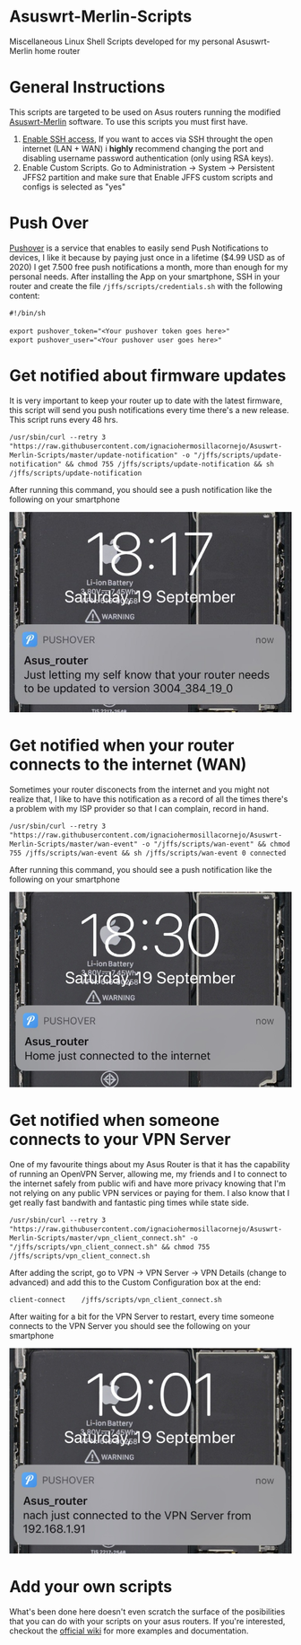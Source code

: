 # Asuswrt-Merlin-Scripts
Miscellaneous Linux Shell Scripts developed for my personal Asuswrt-Merlin home router

# General Instructions

This scripts are targeted to be used on Asus routers running the modified [Asuswrt-Merlin](https://www.asuswrt-merlin.net/) software. To use this scripts you must first have.

1. [Enable SSH access](https://www.htpcguides.com/enable-ssh-asus-routers-without-ssh-keys/), If you want to acces via SSH throught the open internet (LAN + WAN) i **highly** recommend changing the port and disabling username password authentication (only using RSA keys).
2. Enable Custom Scripts. Go to Administration -> System -> Persistent JFFS2 partition and make sure that Enable JFFS custom scripts and configs is selected as "yes"

# Push Over

[Pushover](https://pushover.net/) is a service that enables to easily send Push Notifications to devices, I like it because by paying just once in a lifetime ($4.99 USD as of 2020) I get 7.500 free push notifications a month, more than enough for my personal needs. After installing the App on your smartphone, SSH in your router and create the file `/jffs/scripts/credentials.sh` with the following content:

```Shell
#!/bin/sh

export pushover_token="<Your pushover token goes here>"
export pushover_user="<Your pushover user goes here>"
```

# Get notified about firmware updates

It is very important to keep your router up to date with the latest firmware, this script will send you push notifications every time there's a new release. This script runs every 48 hrs.

```Shell
/usr/sbin/curl --retry 3 "https://raw.githubusercontent.com/ignaciohermosillacornejo/Asuswrt-Merlin-Scripts/master/update-notification" -o "/jffs/scripts/update-notification" && chmod 755 /jffs/scripts/update-notification && sh /jffs/scripts/update-notification
```

After running this command, you should see a push notification like the following on your smartphone

![update-notification](images/update-notification.jpg)


# Get notified when your router connects to the internet (WAN)

Sometimes your router disconects from the internet and you might not realize that, I like to have this notification as a record of all the times there's a problem with my ISP provider so that I can complain, record in hand.

```Shell
/usr/sbin/curl --retry 3 "https://raw.githubusercontent.com/ignaciohermosillacornejo/Asuswrt-Merlin-Scripts/master/wan-event" -o "/jffs/scripts/wan-event" && chmod 755 /jffs/scripts/wan-event && sh /jffs/scripts/wan-event 0 connected
```

After running this command, you should see a push notification like the following on your smartphone

![wan-event](images/wan-event.jpg)

# Get notified when someone connects to your VPN Server

One of my favourite things about my Asus Router is that it has the capability of running an OpenVPN Server, allowing me, my friends and I to connect to the internet safely from public wifi and have more privacy knowing that I'm not relying on any public VPN services or paying for them. I also know that I get really fast bandwith and fantastic ping times while state side.


```Shell
/usr/sbin/curl --retry 3 "https://raw.githubusercontent.com/ignaciohermosillacornejo/Asuswrt-Merlin-Scripts/master/vpn_client_connect.sh" -o "/jffs/scripts/vpn_client_connect.sh" && chmod 755 /jffs/scripts/vpn_client_connect.sh
```

After adding the script, go to VPN -> VPN Server -> VPN Details (change to advanced) and add this to the Custom Configuration box at the end:

```Shell
client-connect    /jffs/scripts/vpn_client_connect.sh
```

After waiting for a bit for the VPN Server to restart, every time someone connects to the VPN Server you should see the following on your smartphone

![vpn_client_connect](images/vpn_client_connect.jpg)


# Add your own scripts

What's been done here doesn't even scratch the surface of the posibilities that you can do with your scripts on your asus routers. If you're interested, checkout the  [official wiki](https://github.com/RMerl/asuswrt-merlin.ng/wiki/User-scripts) for more examples and documentation.